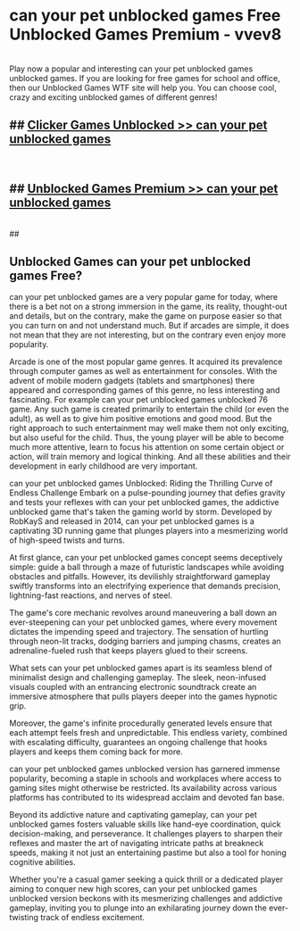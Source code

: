 # can your pet unblocked games  Free Unblocked Games Premium - vvev8 <br>
<br>
Play now a popular and interesting can your pet unblocked games unblocked games. If you are looking for free games for school and office, then our Unblocked Games WTF site will help you. You can choose cool, crazy and exciting unblocked games of different genres!


## ##  [Clicker Games Unblocked >> can your pet unblocked games](http://freeplayer.one?title=can_your_pet_unblocked_games&ref=UGames)
  <br>

##  ## [Unblocked Games Premium >> can your pet unblocked games](http://freeplayer.one?title=can_your_pet_unblocked_games&ref=UGames)
  <br>
  ##



## Unblocked Games can your pet unblocked games Free?

can your pet unblocked games are a very popular game for today, where there is a bet not on a strong immersion in the game, its reality, thought-out and details, but on the contrary, make the game on purpose easier so that you can turn on and not understand much. But if arcades are simple, it does not mean that they are not interesting, but on the contrary even enjoy more popularity.

Arcade is one of the most popular game genres. It acquired its prevalence through computer games as well as entertainment for consoles. With the advent of mobile modern gadgets (tablets and smartphones) there appeared and corresponding games of this genre, no less interesting and fascinating. For example can your pet unblocked games unblocked 76 game. Any such game is created primarily to entertain the child (or even the adult), as well as to give him positive emotions and good mood. But the right approach to such entertainment may well make them not only exciting, but also useful for the child. Thus, the young player will be able to become much more attentive, learn to focus his attention on some certain object or action, will train memory and logical thinking. And all these abilities and their development in early childhood are very important.

can your pet unblocked games Unblocked: Riding the Thrilling Curve of Endless Challenge
Embark on a pulse-pounding journey that defies gravity and tests your reflexes with can your pet unblocked games, the addictive unblocked game that's taken the gaming world by storm. Developed by RobKayS and released in 2014, can your pet unblocked games is a captivating 3D running game that plunges players into a mesmerizing world of high-speed twists and turns.

At first glance, can your pet unblocked games concept seems deceptively simple: guide a ball through a maze of futuristic landscapes while avoiding obstacles and pitfalls. However, its devilishly straightforward gameplay swiftly transforms into an electrifying experience that demands precision, lightning-fast reactions, and nerves of steel.

The game's core mechanic revolves around maneuvering a ball down an ever-steepening can your pet unblocked games, where every movement dictates the impending speed and trajectory. The sensation of hurtling through neon-lit tracks, dodging barriers and jumping chasms, creates an adrenaline-fueled rush that keeps players glued to their screens.

What sets can your pet unblocked games apart is its seamless blend of minimalist design and challenging gameplay. The sleek, neon-infused visuals coupled with an entrancing electronic soundtrack create an immersive atmosphere that pulls players deeper into the games hypnotic grip.

Moreover, the game's infinite procedurally generated levels ensure that each attempt feels fresh and unpredictable. This endless variety, combined with escalating difficulty, guarantees an ongoing challenge that hooks players and keeps them coming back for more.

can your pet unblocked games unblocked version has garnered immense popularity, becoming a staple in schools and workplaces where access to gaming sites might otherwise be restricted. Its availability across various platforms has contributed to its widespread acclaim and devoted fan base.

Beyond its addictive nature and captivating gameplay, can your pet unblocked games fosters valuable skills like hand-eye coordination, quick decision-making, and perseverance. It challenges players to sharpen their reflexes and master the art of navigating intricate paths at breakneck speeds, making it not just an entertaining pastime but also a tool for honing cognitive abilities.

Whether you're a casual gamer seeking a quick thrill or a dedicated player aiming to conquer new high scores, can your pet unblocked games unblocked version beckons with its mesmerizing challenges and addictive gameplay, inviting you to plunge into an exhilarating journey down the ever-twisting track of endless excitement.